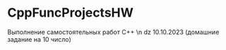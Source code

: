# CppFuncProjectsHW
Выполнение самостоятельных работ C++ \n
dz 10.10.2023 (домашние задание на 10 число)
